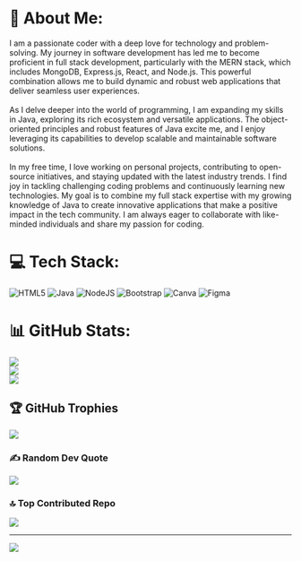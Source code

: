 # 💫 About Me:
I am a passionate coder with a deep love for technology and problem-solving. My journey in software development has led me to become proficient in full stack development, particularly with the MERN stack, which includes MongoDB, Express.js, React, and Node.js. This powerful combination allows me to build dynamic and robust web applications that deliver seamless user experiences.<br><br>As I delve deeper into the world of programming, I am expanding my skills in Java, exploring its rich ecosystem and versatile applications. The object-oriented principles and robust features of Java excite me, and I enjoy leveraging its capabilities to develop scalable and maintainable software solutions.<br><br>In my free time, I love working on personal projects, contributing to open-source initiatives, and staying updated with the latest industry trends. I find joy in tackling challenging coding problems and continuously learning new technologies. My goal is to combine my full stack expertise with my growing knowledge of Java to create innovative applications that make a positive impact in the tech community. I am always eager to collaborate with like-minded individuals and share my passion for coding.

# 💻 Tech Stack:
![HTML5](https://img.shields.io/badge/html5-%23E34F26.svg?style=for-the-badge&logo=html5&logoColor=white) ![Java](https://img.shields.io/badge/java-%23ED8B00.svg?style=for-the-badge&logo=openjdk&logoColor=white) ![NodeJS](https://img.shields.io/badge/node.js-6DA55F?style=for-the-badge&logo=node.js&logoColor=white) ![Bootstrap](https://img.shields.io/badge/bootstrap-%238511FA.svg?style=for-the-badge&logo=bootstrap&logoColor=white) ![Canva](https://img.shields.io/badge/Canva-%2300C4CC.svg?style=for-the-badge&logo=Canva&logoColor=white) ![Figma](https://img.shields.io/badge/figma-%23F24E1E.svg?style=for-the-badge&logo=figma&logoColor=white)
# 📊 GitHub Stats:
![](https://github-readme-stats.vercel.app/api?username=ChasangBhutia&theme=tokyonight&hide_border=false&include_all_commits=true&count_private=true)<br/>
![](https://github-readme-streak-stats.herokuapp.com/?user=ChasangBhutia&theme=tokyonight&hide_border=false)<br/>
![](https://github-readme-stats.vercel.app/api/top-langs/?username=ChasangBhutia&theme=tokyonight&hide_border=false&include_all_commits=true&count_private=true&layout=compact)

## 🏆 GitHub Trophies
![](https://github-profile-trophy.vercel.app/?username=ChasangBhutia&theme=onedark&no-frame=false&no-bg=false&margin-w=4)

### ✍️ Random Dev Quote
![](https://quotes-github-readme.vercel.app/api?type=horizontal&theme=radical)

### 🔝 Top Contributed Repo
![](https://github-contributor-stats.vercel.app/api?username=ChasangBhutia&limit=5&theme=onedark&combine_all_yearly_contributions=true)

---
[![](https://visitcount.itsvg.in/api?id=ChasangBhutia&icon=0&color=0)](https://visitcount.itsvg.in)

<!-- Proudly created with GPRM ( https://gprm.itsvg.in ) -->
